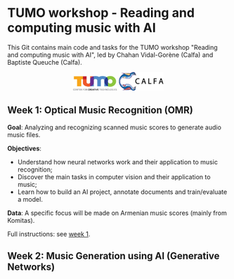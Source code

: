 # TUMO workshop - Reading and computing music with AI

This Git contains main code and tasks for the TUMO workshop "Reading and computing music with AI", led by Chahan Vidal-Gorène (Calfa) and Baptiste Queuche (Calfa).

<p align="center">
<img src="assets/Tumo-Logo.jpg" width="20%"/>  <img src="assets/logo-noir-texte-droite.png" width="20%"/>
</p>

## Week 1: Optical Music Recognition (OMR)

**Goal**: Analyzing and recognizing scanned music scores to generate audio music files.

**Objectives**:
- Understand how neural networks work and their application to music recognition;
- Discover the main tasks in computer vision and their application to music;
- Learn how to build an AI project, annotate documents and train/evaluate a model.

**Data**: A specific focus will be made on Armenian music scores (mainly from Komitas).

Full instructions: see [week 1](week1/README.md).

## Week 2: Music Generation using AI (Generative Networks)


